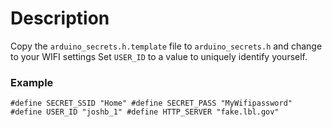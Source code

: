 # Description
Copy the `arduino_secrets.h.template` file to `arduino_secrets.h` and change to your WIFI settings 
Set `USER_ID` to a value to uniquely identify yourself.

### Example
``
#define SECRET_SSID "Home"
#define SECRET_PASS "MyWifipassword"
#define USER_ID "joshb_1"
#define HTTP_SERVER "fake.lbl.gov"
``
